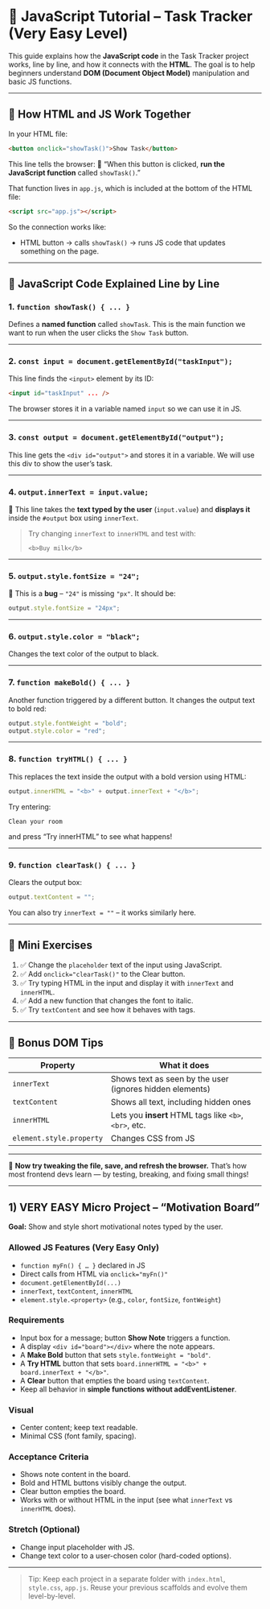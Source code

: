 # 📘 JavaScript Tutorial – Task Tracker (Very Easy Level)


This guide explains how the **JavaScript code** in the Task Tracker project works, line by line, and how it connects with the **HTML**. The goal is to help beginners understand **DOM (Document Object Model)** manipulation and basic JS functions.


---


## 🔗 How HTML and JS Work Together


In your HTML file:


```html
<button onclick="showTask()">Show Task</button>
```


This line tells the browser: 
📌 “When this button is clicked, **run the JavaScript function** called `showTask()`.”


That function lives in `app.js`, which is included at the bottom of the HTML file:


```html
<script src="app.js"></script>
```


So the connection works like:
- HTML button → calls `showTask()` → runs JS code that updates something on the page.


---


## 🧠 JavaScript Code Explained Line by Line


### 1. `function showTask() { ... }`
Defines a **named function** called `showTask`. This is the main function we want to run when the user clicks the `Show Task` button.


---


### 2. `const input = document.getElementById("taskInput");`


This line finds the `<input>` element by its ID:


```html
<input id="taskInput" ... />
```


The browser stores it in a variable named `input` so we can use it in JS.


---


### 3. `const output = document.getElementById("output");`


This line gets the `<div id="output">` and stores it in a variable. 
We will use this div to show the user’s task.


---


### 4. `output.innerText = input.value;`


📌 This line takes the **text typed by the user** (`input.value`) and **displays it** inside the `#output` box using `innerText`.


> Try changing `innerText` to `innerHTML` and test with:
> ```
> <b>Buy milk</b>
> ```


---


### 5. `output.style.fontSize = "24";`


🚫 This is a **bug** – `"24"` is missing `"px"`. It should be:


```js
output.style.fontSize = "24px";
```


---


### 6. `output.style.color = "black";`


Changes the text color of the output to black.


---


### 7. `function makeBold() { ... }`


Another function triggered by a different button. It changes the output text to bold red:


```js
output.style.fontWeight = "bold";
output.style.color = "red";
```


---


### 8. `function tryHTML() { ... }`


This replaces the text inside the output with a bold version using HTML:


```js
output.innerHTML = "<b>" + output.innerText + "</b>";
```


Try entering:
```
Clean your room
```
and press “Try innerHTML” to see what happens!


---


### 9. `function clearTask() { ... }`


Clears the output box:


```js
output.textContent = "";
```


You can also try `innerText = ""` – it works similarly here.


---


## 🧪 Mini Exercises


1. ✅ Change the `placeholder` text of the input using JavaScript.
2. ✅ Add `onclick="clearTask()"` to the Clear button.
3. ✅ Try typing HTML in the input and display it with `innerText` and `innerHTML`.
4. ✅ Add a new function that changes the font to italic.
5. ✅ Try `textContent` and see how it behaves with tags.


---


## 🧩 Bonus DOM Tips


| Property | What it does |
|----------|---------------|
| `innerText` | Shows text as seen by the user (ignores hidden elements) |
| `textContent` | Shows all text, including hidden ones |
| `innerHTML` | Lets you **insert** HTML tags like `<b>`, `<br>`, etc. |
| `element.style.property` | Changes CSS from JS |


---


👋 **Now try tweaking the file, save, and refresh the browser.** 
That’s how most frontend devs learn — by testing, breaking, and fixing small things!


---


## 1) VERY EASY Micro Project – “Motivation Board”


**Goal:** Show and style short motivational notes typed by the user.


### Allowed JS Features (Very Easy Only)
- `function myFn() { … }` declared in JS
- Direct calls from HTML via `onclick="myFn()"`
- `document.getElementById(...)`
- `innerText`, `textContent`, `innerHTML`
- `element.style.<property>` (e.g., `color`, `fontSize`, `fontWeight`)


### Requirements
- Input box for a message; button **Show Note** triggers a function.
- A display `<div id="board"></div>` where the note appears.
- A **Make Bold** button that sets `style.fontWeight = "bold"`.
- A **Try HTML** button that sets `board.innerHTML = "<b>" + board.innerText + "</b>"`.
- A **Clear** button that empties the board using `textContent`.
- Keep all behavior in **simple functions without addEventListener**.


### Visual
- Center content; keep text readable.
- Minimal CSS (font family, spacing).


### Acceptance Criteria
- Shows note content in the board.
- Bold and HTML buttons visibly change the output.
- Clear button empties the board.
- Works with or without HTML in the input (see what `innerText` vs `innerHTML` does).


### Stretch (Optional)
- Change input placeholder with JS.
- Change text color to a user-chosen color (hard-coded options).


---


> Tip: Keep each project in a separate folder with `index.html`, `style.css`, `app.js`. Reuse your previous scaffolds and evolve them level-by-level.

